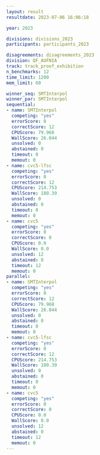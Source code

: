 ```yaml
---
layout: result
resultdate: 2023-07-06 16:06:18

year: 2023

divisions: divisions_2023
participants: participants_2023

disagreements: disagreements_2023
division: QF_AUFNIA
track: track_proof_exhibition
n_benchmarks: 12
time_limit: 1200
mem_limit: 60

winner_seq: SMTInterpol
winner_par: SMTInterpol
sequential:
- name: SMTInterpol
  competing: "yes"
  errorScore: 0
  correctScore: 12
  CPUScore: 79.968
  WallScore: 26.044
  unsolved: 0
  abstained: 0
  timeout: 0
  memout: 0
- name: cvc5-lfsc
  competing: "yes"
  errorScore: 0
  correctScore: 12
  CPUScore: 214.753
  WallScore: 180.39
  unsolved: 0
  abstained: 0
  timeout: 0
  memout: 0
- name: cvc5
  competing: "yes"
  errorScore: 0
  correctScore: 0
  CPUScore: 0.0
  WallScore: 0.0
  unsolved: 12
  abstained: 0
  timeout: 12
  memout: 0
parallel:
- name: SMTInterpol
  competing: "yes"
  errorScore: 0
  correctScore: 12
  CPUScore: 79.968
  WallScore: 26.044
  unsolved: 0
  abstained: 0
  timeout: 0
  memout: 0
- name: cvc5-lfsc
  competing: "yes"
  errorScore: 0
  correctScore: 12
  CPUScore: 214.753
  WallScore: 180.39
  unsolved: 0
  abstained: 0
  timeout: 0
  memout: 0
- name: cvc5
  competing: "yes"
  errorScore: 0
  correctScore: 0
  CPUScore: 0.0
  WallScore: 0.0
  unsolved: 12
  abstained: 0
  timeout: 12
  memout: 0
---
```

